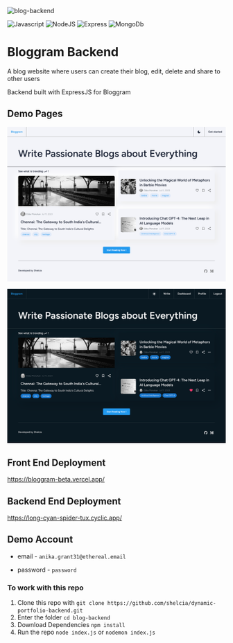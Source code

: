 ![blog-backend](https://socialify.git.ci/shelcia/blog-backend/image?description=1&font=Raleway&language=1&owner=1&pattern=Charlie%20Brown&stargazers=1&theme=Dark)

<div align="text">
  
![Javascript](https://img.shields.io/badge/JavaScript-F7DF1E?style=for-the-badge&logo=javascript&logoColor=black)
![NodeJS](https://img.shields.io/badge/Node.js-43853D?style=for-the-badge&logo=node.js&logoColor=white)
![Express](https://img.shields.io/badge/Express.js-404D59?style=for-the-badge)
![MongoDb](https://img.shields.io/badge/MongoDB-4EA94B?style=for-the-badge&logo=mongodb&logoColor=white)
  
  
</div>

# Bloggram Backend

A blog website where users can create their blog, edit, delete and share to other users

Backend built with ExpressJS for Bloggram

## Demo Pages

![Screen 1](./screens/home-light.png)

![Screen 2](./screens/home-dark.png)

## Front End Deployment

https://bloggram-beta.vercel.app/

## Backend End Deployment

https://long-cyan-spider-tux.cyclic.app/

## Demo Account

- email - `anika.grant31@ethereal.email`

- password - `password`

### To work with this repo

1. Clone this repo with `git clone https://github.com/shelcia/dynamic-portfolio-backend.git`
2. Enter the folder `cd blog-backend`
3. Download Dependencies `npm install`
4. Run the repo `node index.js` or `nodemon index.js`
